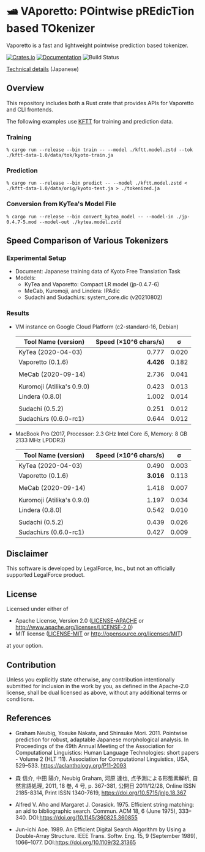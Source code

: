 # 🛥 VAporetto: POintwise pREdicTion based TOkenizer

Vaporetto is a fast and lightweight pointwise prediction based tokenizer.

[![Crates.io](https://img.shields.io/crates/v/vaporetto)](https://crates.io/crates/vaporetto)
[![Documentation](https://docs.rs/vaporetto/badge.svg)](https://docs.rs/vaporetto)
![Build Status](https://github.com/legalforce-research/vaporetto/actions/workflows/rust.yml/badge.svg)

[Technical details](https://tech.legalforce.co.jp/entry/2021/09/28/180844) (Japanese)

## Overview

This repository includes both a Rust crate that provides APIs for Vaporetto and CLI frontends.

The following examples use [KFTT](http://www.phontron.com/kftt/) for training and prediction data.

### Training

```
% cargo run --release --bin train -- --model ./kftt.model.zstd --tok ./kftt-data-1.0/data/tok/kyoto-train.ja
```

### Prediction

```
% cargo run --release --bin predict -- --model ./kftt.model.zstd < ./kftt-data-1.0/data/orig/kyoto-test.ja > ./tokenized.ja
```

### Conversion from KyTea's Model File

```
% cargo run --release --bin convert_kytea_model -- --model-in ./jp-0.4.7-5.mod --model-out ./kytea.model.zstd
```

## Speed Comparison of Various Tokenizers

### Experimental Setup

* Document: Japanese training data of Kyoto Free Translation Task
* Models:
  * KyTea and Vaporetto: Compact LR model (jp-0.4.7-6)
  * MeCab, Kuromoji, and Lindera: IPAdic
  * Sudachi and Sudachi.rs: system_core.dic (v20210802)

### Results

* VM instance on Google Cloud Platform (c2-standard-16, Debian)

  | Tool Name (version)        | Speed (×10^6 chars/s) | σ     |
  | -------------------------- | ---------------------:|-------|
  | KyTea (2020-04-03)         |                 0.777 | 0.020 |
  | Vaporetto (0.1.6)          |             **4.426** | 0.182 |
  |                            |                       |       |
  | MeCab (2020-09-14)         |                 2.736 | 0.041 |
  |                            |                       |       |
  | Kuromoji (Atilika's 0.9.0) |                 0.423 | 0.013 |
  | Lindera (0.8.0)            |                 1.002 | 0.014 |
  |                            |                       |       |
  | Sudachi (0.5.2)            |                 0.251 | 0.012 |
  | Sudachi.rs (0.6.0-rc1)     |                 0.644 | 0.012 |

* MacBook Pro (2017, Processor: 2.3 GHz Intel Core i5, Memory: 8 GB 2133 MHz LPDDR3)

  | Tool Name (version)        | Speed (×10^6 chars/s) | σ     |
  | -------------------------- | ---------------------:|-------|
  | KyTea (2020-04-03)         |                 0.490 | 0.003 |
  | Vaporetto (0.1.6)          |             **3.016** | 0.113 |
  |                            |                       |       |
  | MeCab (2020-09-14)         |                 1.418 | 0.007 |
  |                            |                       |       |
  | Kuromoji (Atilika's 0.9.0) |                 1.197 | 0.034 |
  | Lindera (0.8.0)            |                 0.542 | 0.010 |
  |                            |                       |       |
  | Sudachi (0.5.2)            |                 0.439 | 0.026 |
  | Sudachi.rs (0.6.0-rc1)     |                 0.427 | 0.009 |

## Disclaimer

This software is developed by LegalForce, Inc.,
but not an officially supported LegalForce product.

## License

Licensed under either of

 * Apache License, Version 2.0
   ([LICENSE-APACHE](LICENSE-APACHE) or http://www.apache.org/licenses/LICENSE-2.0)
 * MIT license
   ([LICENSE-MIT](LICENSE-MIT) or http://opensource.org/licenses/MIT)

at your option.

## Contribution

Unless you explicitly state otherwise, any contribution intentionally submitted
for inclusion in the work by you, as defined in the Apache-2.0 license, shall be
dual licensed as above, without any additional terms or conditions.

## References

* Graham Neubig, Yosuke Nakata, and Shinsuke Mori. 2011. Pointwise prediction for
  robust, adaptable Japanese morphological analysis. In Proceedings of the 49th
  Annual Meeting of the Association for Computational Linguistics: Human Language
  Technologies: short papers - Volume 2 (HLT ‘11). Association for Computational
  Linguistics, USA, 529–533. https://aclanthology.org/P11-2093

* 森 信介, 中田 陽介, Neubig Graham, 河原 達也, 点予測による形態素解析, 自然言語処理, 2011, 18 巻,
  4 号, p. 367-381, 公開日 2011/12/28, Online ISSN 2185-8314, Print ISSN 1340-7619,
  https://doi.org/10.5715/jnlp.18.367

* Alfred V. Aho and Margaret J. Corasick. 1975. Efficient string matching: an aid to
  bibliographic search. Commun. ACM 18, 6 (June 1975), 333–340.
  DOI:https://doi.org/10.1145/360825.360855

* Jun-ichi Aoe. 1989. An Efficient Digital Search Algorithm by Using a Double-Array
  Structure. IEEE Trans. Softw. Eng. 15, 9 (September 1989), 1066–1077.
  DOI:https://doi.org/10.1109/32.31365
